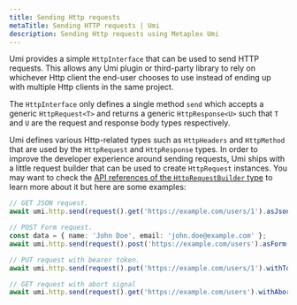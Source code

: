 ```yaml
---
title: Sending Http requests
metaTitle: Sending HTTP requests | Umi
description: Sending Http requests using Metaplex Umi
---
```

Umi provides a simple `HttpInterface` that can be used to send HTTP requests. This allows any Umi plugin or third-party library to rely on whichever Http client the end-user chooses to use instead of ending up with multiple Http clients in the same project.

The `HttpInterface` only defines a single method `send` which accepts a generic `HttpRequest<T>` and returns a generic `HttpResponse<U>` such that `T` and `U` are the request and response body types respectively.

Umi defines various Http-related types such as `HttpHeaders` and `HttpMethod` that are used by the `HttpRequest` and `HttpResponse` types. In order to improve the developer experience around sending requests, Umi ships with a little request builder that can be used to create `HttpRequest` instances. You may want to check the [API references of the `HttpRequestBuilder` type](https://umi.typedoc.metaplex.com/classes/umi.HttpRequestBuilder.html) to learn more about it but here are some examples:

```ts
// GET JSON request.
await umi.http.send(request().get('https://example.com/users/1').asJson());

// POST Form request.
const data = { name: 'John Doe', email: 'john.doe@example.com' };
await umi.http.send(request().post('https://example.com/users').asForm().withData(data));

// PUT request with bearer token.
await umi.http.send(request().put('https://example.com/users/1').withToken('my-token'));

// GET request with abort signal
await umi.http.send(request().get('https://example.com/users').withAbortSignal(mySignal));
```
